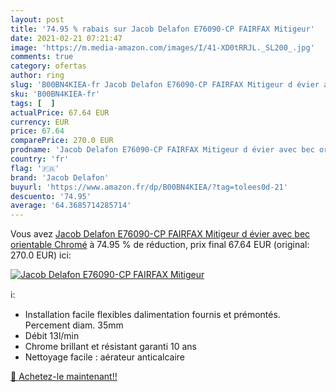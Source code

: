 ```yaml
---
layout: post
title: '74.95 % rabais sur Jacob Delafon E76090-CP FAIRFAX Mitigeur'
date: 2021-02-21 07:21:47
image: 'https://m.media-amazon.com/images/I/41-XD0tRRJL._SL200_.jpg'
comments: true
category: ofertas
author: ring
slug: 'B00BN4KIEA-fr Jacob Delafon E76090-CP FAIRFAX Mitigeur d évier avec bec...'
sku: 'B00BN4KIEA-fr'
tags: [  ]
actualPrice: 67.64 EUR
currency: EUR
price: 67.64
comparePrice: 270.0 EUR
prodname: 'Jacob Delafon E76090-CP FAIRFAX Mitigeur d évier avec bec orientable  Chromé'
country: 'fr'
flag: '🇫🇷'
brand: 'Jacob Delafon'
buyurl: 'https://www.amazon.fr/dp/B00BN4KIEA/?tag=tolees0d-21'
descuento: '74.95'
average: '64.3685714285714'
---
```


Vous avez [Jacob Delafon E76090-CP FAIRFAX Mitigeur d évier avec bec orientable  Chromé](https://www.amazon.fr/dp/B00BN4KIEA/?tag=tolees0d-21)  à  74.95 % de réduction, prix final  67.64 EUR (original: 270.0 EUR) ici:

[![Jacob Delafon E76090-CP FAIRFAX Mitigeur](https://m.media-amazon.com/images/I/41-XD0tRRJL._SL200_.jpg)](https://www.amazon.fr/dp/B00BN4KIEA/?tag=tolees0d-21)

ℹ️:

- Installation facile flexibles dalimentation fournis et prémontés. Percement diam. 35mm
- Débit 13l/min
- Chrome brillant et résistant garanti 10 ans
- Nettoyage facile : aérateur anticalcaire

[🛒 Achetez-le maintenant!!](https://www.amazon.fr/dp/B00BN4KIEA/?tag=tolees0d-21)
